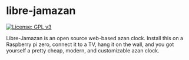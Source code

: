 # libre-jamazan

[![License: GPL v3](https://img.shields.io/badge/License-GPLv3-blue.svg)](https://www.gnu.org/licenses/gpl-3.0)

Libre-Jamazan is an open source web-based azan clock. Install this on a Raspberry pi zero, connect it to a TV, hang it on the wall, and you got yourself a pretty cheap, modern, and customizable azan clock.
